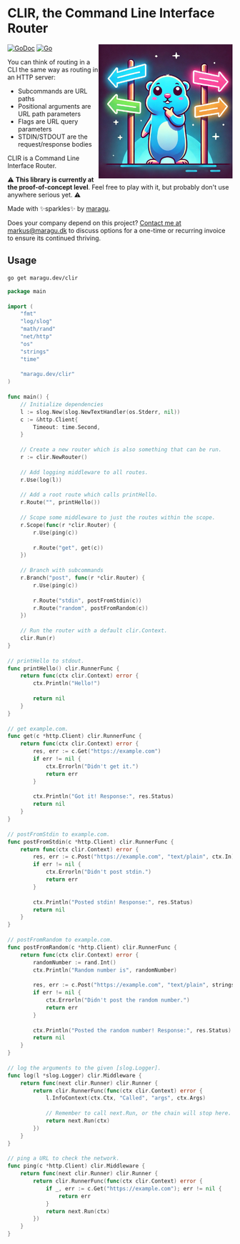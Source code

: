 # CLIR, the Command Line Interface Router

<img src="logo.jpg" alt="CLIR logo" width="300" align="right"/>

[![GoDoc](https://pkg.go.dev/badge/maragu.dev/clir)](https://pkg.go.dev/maragu.dev/clir)
[![Go](https://github.com/maragudk/clir/actions/workflows/ci.yml/badge.svg)](https://github.com/maragudk/clir/actions/workflows/ci.yml)

You can think of routing in a CLI the same way as routing in an HTTP server:
- Subcommands are URL paths
- Positional arguments are URL path parameters
- Flags are URL query parameters
- STDIN/STDOUT are the request/response bodies

CLIR is a Command Line Interface Router.

⚠️ **This library is currently at the proof-of-concept level**. Feel free to play with it, but probably don't use anywhere serious yet. ⚠️

Made with ✨sparkles✨ by [maragu](https://www.maragu.dev/).

Does your company depend on this project? [Contact me at markus@maragu.dk](mailto:markus@maragu.dk?Subject=Supporting%20your%20project) to discuss options for a one-time or recurring invoice to ensure its continued thriving.

## Usage

```shell
go get maragu.dev/clir
```

```go
package main

import (
	"fmt"
	"log/slog"
	"math/rand"
	"net/http"
	"os"
	"strings"
	"time"

	"maragu.dev/clir"
)

func main() {
	// Initialize dependencies
	l := slog.New(slog.NewTextHandler(os.Stderr, nil))
	c := &http.Client{
		Timeout: time.Second,
	}

	// Create a new router which is also something that can be run.
	r := clir.NewRouter()

	// Add logging middleware to all routes.
	r.Use(log(l))

	// Add a root route which calls printHello.
	r.Route("", printHello())

	// Scope some middleware to just the routes within the scope.
	r.Scope(func(r *clir.Router) {
		r.Use(ping(c))

		r.Route("get", get(c))
	})

	// Branch with subcommands
	r.Branch("post", func(r *clir.Router) {
		r.Use(ping(c))

		r.Route("stdin", postFromStdin(c))
		r.Route("random", postFromRandom(c))
	})

	// Run the router with a default clir.Context.
	clir.Run(r)
}

// printHello to stdout.
func printHello() clir.RunnerFunc {
	return func(ctx clir.Context) error {
		ctx.Println("Hello!")

		return nil
	}
}

// get example.com.
func get(c *http.Client) clir.RunnerFunc {
	return func(ctx clir.Context) error {
		res, err := c.Get("https://example.com")
		if err != nil {
			ctx.Errorln("Didn't get it.")
			return err
		}

		ctx.Println("Got it! Response:", res.Status)
		return nil
	}
}

// postFromStdin to example.com.
func postFromStdin(c *http.Client) clir.RunnerFunc {
	return func(ctx clir.Context) error {
		res, err := c.Post("https://example.com", "text/plain", ctx.In)
		if err != nil {
			ctx.Errorln("Didn't post stdin.")
			return err
		}

		ctx.Println("Posted stdin! Response:", res.Status)
		return nil
	}
}

// postFromRandom to example.com.
func postFromRandom(c *http.Client) clir.RunnerFunc {
	return func(ctx clir.Context) error {
		randomNumber := rand.Int()
		ctx.Println("Random number is", randomNumber)

		res, err := c.Post("https://example.com", "text/plain", strings.NewReader(fmt.Sprint(randomNumber)))
		if err != nil {
			ctx.Errorln("Didn't post the random number.")
			return err
		}

		ctx.Println("Posted the random number! Response:", res.Status)
		return nil
	}
}

// log the arguments to the given [slog.Logger].
func log(l *slog.Logger) clir.Middleware {
	return func(next clir.Runner) clir.Runner {
		return clir.RunnerFunc(func(ctx clir.Context) error {
			l.InfoContext(ctx.Ctx, "Called", "args", ctx.Args)

			// Remember to call next.Run, or the chain will stop here.
			return next.Run(ctx)
		})
	}
}

// ping a URL to check the network.
func ping(c *http.Client) clir.Middleware {
	return func(next clir.Runner) clir.Runner {
		return clir.RunnerFunc(func(ctx clir.Context) error {
			if _, err := c.Get("https://example.com"); err != nil {
				return err
			}
			return next.Run(ctx)
		})
	}
}
```
